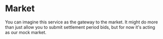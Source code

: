 # Market

You can imagine this service as the gateway to the market. It might do more than just
allow you to submit settlement period bids, but for now it's acting as our mock market.
